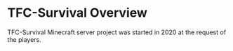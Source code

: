 # TFC-Survival Overview

TFC-Survival Minecraft server project was started in 2020 at the request of the players.   
